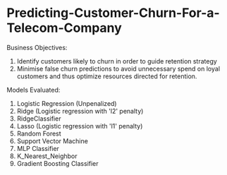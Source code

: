 # Predicting-Customer-Churn-For-a-Telecom-Company
Business Objectives:

1. Identify customers likely to churn in order to guide retention strategy
2. Minimise false churn predictions to avoid unnecessary spend on loyal customers and thus optimize resources 
   directed for retention.

Models Evaluated: 

1. Logistic Regression (Unpenalized)
2. Ridge (Logistic regression with 'l2' penalty)
3. RidgeClassifier 
4. Lasso  (Logistic regression with 'l1' penalty)
5. Random Forest
6. Support Vector Machine
7. MLP Classifier
8. K_Nearest_Neighbor
9. Gradient Boosting Classifier
